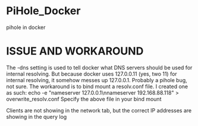 # PiHole_Docker
pihole in docker
# ISSUE AND WORKAROUND
The -dns setting is used to tell docker what DNS servers should be used for internal resolving. But because docker uses 127.0.0.11 (yes, two 11) for internal resolving, it somehow messes up 127.0.0.1. Probably a pihole bug, not sure.
The workaround is to bind mount a resolv.conf file. I created one as such:
echo -e "nameserver 127.0.0.1\nnameserver 192.168.88.118" > overwrite_resolv.conf
Specify the above file in your bind mount

Clients are not showing in the network tab, but the correct IP addresses are showing in the query log

